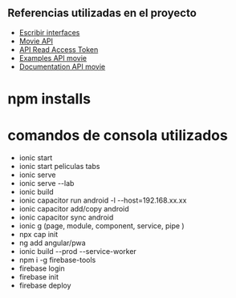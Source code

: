 ## Referencias utilizadas en el proyecto
* [Escribir interfaces](https://app.quicktype.io/)
* [Movie API](https://www.themoviedb.org/)
* [API Read Access Token](https://api.themoviedb.org/3/movie/550?api_key=367cb030bd2726cb8c0e78aff655aaea)
* [Examples API movie](https://www.themoviedb.org/documentation/api/discover)
* [Documentation API movie](https://developers.themoviedb.org/3/getting-started/introduction)

# npm installs
 
# comandos de consola utilizados
* ionic start
* ionic start peliculas tabs
* ionic serve
* ionic serve --lab
* ionic build
* ionic capacitor run android -l --host=192.168.xx.xx
* ionic capacitor add/copy android
* ionic capacitor sync android
* ionic g (page, module, component, service, pipe )
* npx cap init
* ng add angular/pwa
* ionic build --prod --service-worker
* npm i -g firebase-tools
* firebase login
* firebase init
* firebase deploy
